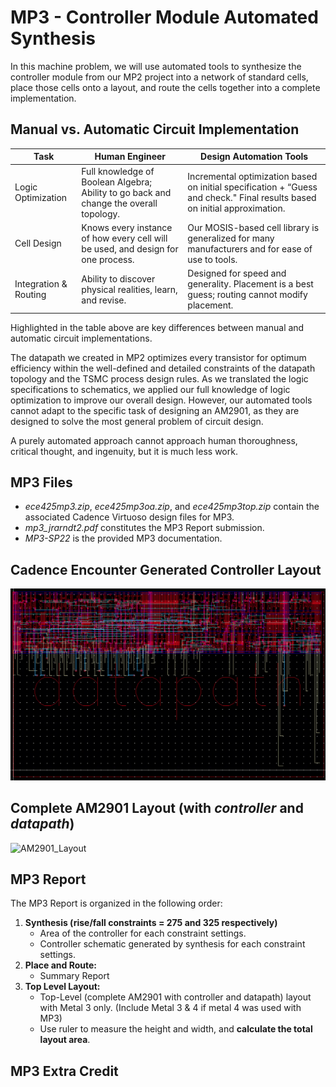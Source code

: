 # MP3 - Controller Module Automated Synthesis

In this machine problem, we will use automated tools to synthesize the controller module from our MP2 project into a network of standard cells, place those cells onto a layout, and route the cells together into a complete implementation.

## Manual vs. Automatic Circuit Implementation
| Task | Human Engineer | Design Automation Tools |
| ---- | -------------- | ----------------------- |                   
| Logic Optimization | Full knowledge of Boolean Algebra; Ability to go back and change the overall topology. | Incremental optimization based on initial specification + “Guess and check." Final results based on initial approximation. |
| Cell Design | Knows every instance of how every cell will be used, and design for one process. | Our MOSIS-based cell library is generalized for many manufacturers and for ease of use to tools. |
| Integration & Routing | Ability to discover physical realities, learn, and revise. | Designed for speed and generality. Placement is a best guess; routing cannot modify placement. |

Highlighted in the table above are key differences between manual and automatic circuit implementations. 

The datapath we created in MP2 optimizes every transistor for optimum efficiency within the well-defined and detailed constraints of the datapath topology and the TSMC process design rules. As we translated the logic specifications to schematics, we applied our full knowledge of logic optimization to improve our overall design. However, our automated tools cannot adapt to the specific task of designing an AM2901, as they are designed to solve the most general problem of circuit design. 

A purely automated approach cannot approach human thoroughness, critical thought, and ingenuity, but it is much less work.

## MP3 Files
* *ece425mp3.zip*, *ece425mp3oa.zip*, and *ece425mp3top.zip* contain the associated Cadence Virtuoso design files for MP3.
* *mp3_jrarndt2.pdf* constitutes the MP3 Report submission.
* *MP3-SP22* is the provided MP3 documentation. 

## Cadence Encounter Generated Controller Layout
![controller_layout](https://github.com/jackrarndt/AM2901/blob/main/MP3%20-%20Controller%20Module%20Automated%20Synthesis/Additional%20Figures/controller_layout.png)

## Complete AM2901 Layout (with *controller* and *datapath*)
![AM2901_Layout](https://github.com/jackrarndt/AM2901/blob/main/MP3%20-%20Controller%20Module%20Automated%20Synthesis/Additional%20Figures/am2901_layout.png)




## MP3 Report
The MP3 Report is organized in the following order:

1. **Synthesis (rise/fall constraints = 275 and 325 respectively)**
    * Area of the controller for each constraint settings.
    * Controller schematic generated by synthesis for each constraint settings.
2. **Place and Route:** 
    * Summary Report
3. **Top Level Layout:**
    * Top-Level (complete AM2901 with controller and datapath) layout with Metal 3 only. (Include Metal 3 & 4 if metal 4 was used with MP3)
    * Use ruler to measure the height and width, and **calculate the total layout area**. 

## MP3 Extra Credit

